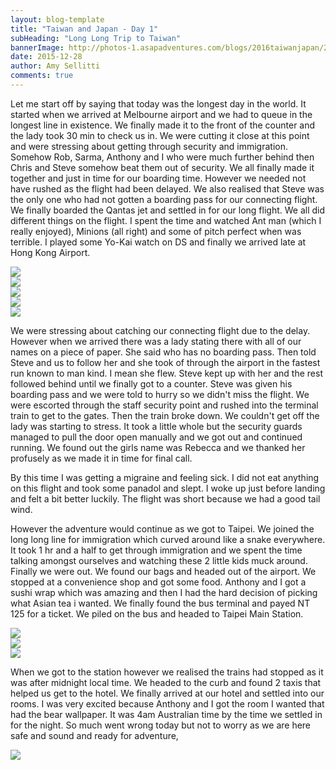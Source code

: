 ```yaml
---
layout: blog-template
title: "Taiwan and Japan - Day 1"
subHeading: "Long Long Trip to Taiwan"
bannerImage: http://photos-1.asapadventures.com/blogs/2016taiwanjapan/2015-12-28/IMG_2016.JPG_compressed.JPEG
date: 2015-12-28
author: Amy Sellitti
comments: true
---
```


Let me start off by saying that today was the longest day in the world. It started when we arrived at Melbourne airport and we had to queue in the longest line in existence. We finally made it to the front of the counter and the lady took 30 min to check us in. We were cutting it close at this point and were stressing about getting through security and immigration. Somehow Rob, Sarma, Anthony and I who were much further behind then Chris and Steve somehow beat them out of security. We all finally made it together and just in time for our boarding time. However we needed not have rushed as the flight had been delayed. We also realised that Steve was the only one who had not gotten a boarding pass for our connecting flight. We finally boarded the Qantas jet and settled in for our long flight. We all did different things on the flight. I spent the time and watched Ant man (which I really enjoyed), Minions (all right) and some of pitch perfect when was terrible. I played some Yo-Kai watch on DS and finally we arrived late at Hong Kong Airport.

<div class="center-image"><img src="http://photos-1.asapadventures.com/blogs/2016taiwanjapan/2015-12-28/IMG_1993.JPG_compressed.JPEG" /></div>
<div class="center-image"><img src="http://photos-1.asapadventures.com/blogs/2016taiwanjapan/2015-12-28/IMG_1995.JPG_compressed.JPEG" /></div>
<div class="center-image"><img src="http://photos-1.asapadventures.com/blogs/2016taiwanjapan/2015-12-28/IMG_1997.JPG_compressed.JPEG" /></div>
<div class="center-image"><img src="http://photos-1.asapadventures.com/blogs/2016taiwanjapan/2015-12-28/IMG_2006.JPG_compressed.JPEG" /></div>
<div class="center-image"><img src="http://photos-1.asapadventures.com/blogs/2016taiwanjapan/2015-12-28/IMG_2009.JPG_compressed.JPEG" /></div>

We were stressing about catching our connecting flight due to the delay. However when we arrived there was a lady stating there with all of our names on a piece of paper. She said who has no boarding pass. Then told Steve and us to follow her and she took of through the airport in the fastest run known to man kind. I mean she flew. Steve kept up with her and the rest followed behind until we finally got to a counter. Steve was given his boarding pass and we were told to hurry so we didn't miss the flight. We were escorted through the staff security point and rushed into the terminal train to get to the gates. Then the train broke down. We couldn't get off the lady was starting to stress. It took a little whole but the security guards managed to pull the door open manually and we got out and continued running. We found out the girls name was Rebecca and we thanked her profusely as we made it in time for final call.

By this time I was getting a migraine and feeling sick. I did not eat anything on this flight and took some panadol and slept. I woke up just before landing and felt a bit better luckily. The flight was short because we had a good tail wind.

However the adventure would continue as we got to Taipei. We joined the long long line for immigration which curved around like a snake everywhere. It took 1 hr and a half to get through immigration and we spent the time talking amongst ourselves and watching these 2 little kids muck around. Finally we were out. We found our bags and headed out of the airport. We stopped at a convenience shop and got some food. Anthony and I got a sushi wrap which was amazing and then I had the hard decision of picking what Asian tea i wanted. We finally found the bus terminal and payed NT 125 for a ticket. We piled on the bus and headed to Taipei Main Station.

<div class="center-image"><img src="http://photos-1.asapadventures.com/blogs/2016taiwanjapan/2015-12-28/IMG_2011.JPG_compressed.JPEG" /></div>
<div class="center-image"><img src="http://photos-1.asapadventures.com/blogs/2016taiwanjapan/2015-12-28/IMG_2012.JPG_compressed.JPEG" /></div>
<div class="center-image"><img src="http://photos-1.asapadventures.com/blogs/2016taiwanjapan/2015-12-28/IMG_2014.JPG_compressed.JPEG" /></div>

When we got to the station however we realised the trains had stopped as it was after midnight local time. We headed to the curb and found 2 taxis that helped us get to the hotel. We finally arrived at our hotel and settled into our rooms. I was very excited because Anthony and I got the room I wanted that had the bear wallpaper. It was 4am Australian time by the time we settled in for the night. So much went wrong today but not to worry as we are here safe and sound and ready for adventure,

<div class="center-image"><img src="http://photos-1.asapadventures.com/blogs/2016taiwanjapan/2015-12-28/IMG_2016.JPG_compressed.JPEG" /></div>
